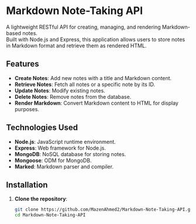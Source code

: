 # Markdown Note-Taking API

A lightweight RESTful API for creating, managing, and rendering Markdown-based notes.  
Built with Node.js and Express, this application allows users to store notes in Markdown format and retrieve them as rendered HTML.

## Features

- **Create Notes**: Add new notes with a title and Markdown content.
- **Retrieve Notes**: Fetch all notes or a specific note by its ID.
- **Update Notes**: Modify existing notes.
- **Delete Notes**: Remove notes from the database.
- **Render Markdown**: Convert Markdown content to HTML for display purposes.

## Technologies Used

- **Node.js**: JavaScript runtime environment.
- **Express**: Web framework for Node.js.
- **MongoDB**: NoSQL database for storing notes.
- **Mongoose**: ODM for MongoDB.
- **Marked**: Markdown parser and compiler.

## Installation

1. **Clone the repository**:

   ```bash
   git clone https://github.com/MazenAhmed2/Markdown-Note-Taking-API.git
   cd Markdown-Note-Taking-API
